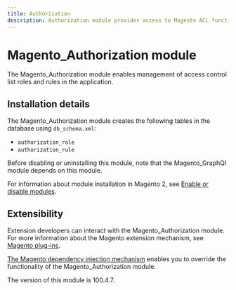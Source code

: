 ```yaml
---
title: Authorization
description: Authorization module provides access to Magento ACL functionality.
---
```


# Magento_Authorization module

The Magento_Authorization module enables management of access control list roles and rules in the application.

## Installation details

The Magento_Authorization module creates the following tables in the database using `db_schema.xml`:

- `authorization_role`
- `authorization_rule`

Before disabling or uninstalling this module, note that the Magento_GraphQl module depends on this module.

For information about module installation in Magento 2, see [Enable or disable modules](https://experienceleague.adobe.com/docs/commerce-operations/installation-guide/tutorials/manage-modules.html).

## Extensibility

Extension developers can interact with the Magento_Authorization module. For more information about the Magento extension mechanism, see [Magento plug-ins](https://developer.adobe.com/commerce/php/development/components/plugins/).

[The Magento dependency injection mechanism](https://developer.adobe.com/commerce/php/development/components/dependency-injection/) enables you to override the functionality of the Magento_Authorization module.

<InlineAlert slots="text" />
The version of this module is 100.4.7.
